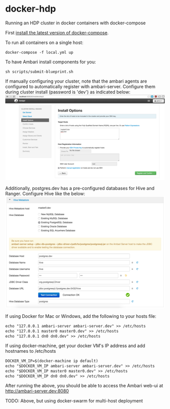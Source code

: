 # docker-hdp
Running an HDP cluster in docker containers with docker-compose

First [install the latest version of docker-compose](https://docs.docker.com/compose/install/).

To run all containers on a single host:
```
docker-compose -f local.yml up
```

To have Ambari install components for you:
```
sh scripts/submit-blueprint.sh
```

If manually configuring your cluster, note that the ambari agents are configured to automatically register with ambari-server. Configure them during cluster install (password is 'dev') as indicated below:
![cluster-hosts](/screenshots/cluster-hosts.png?raw=true)

Additionally, postgres.dev has a pre-configured databases for Hive and Ranger. Configure Hive like the below:
![hive-setup](/screenshots/hive-setup.png?raw=true)

If using Docker for Mac or Windows, add the following to your hosts file:
```
echo "127.0.0.1 ambari-server ambari-server.dev" >> /etc/hosts
echo "127.0.0.1 master0 master0.dev" >> /etc/hosts
echo "127.0.0.1 dn0 dn0.dev" >> /etc/hosts
```

If using docker-machine, get your docker VM's IP address and add hostnames to /etc/hosts
```
DOCKER_VM_IP=$(docker-machine ip default)
echo "$DOCKER_VM_IP ambari-server ambari-server.dev" >> /etc/hosts
echo "$DOCKER_VM_IP master0 master0.dev" >> /etc/hosts
echo "$DOCKER_VM_IP dn0 dn0.dev" >> /etc/hosts
```

After running the above, you should be able to access the Ambari web-ui at http://ambari-server.dev:8080

TODO: Above, but using docker-swarm for multi-host deployment
